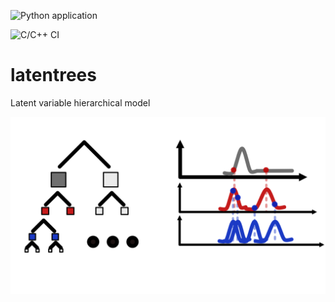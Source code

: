 ![Python application](https://github.com/fvalle1/latentrees/workflows/Python%20application/badge.svg?branch=develop)

![C/C++ CI](https://github.com/fvalle1/latentrees/workflows/C/C++%20CI/badge.svg)

# latentrees
Latent variable hierarchical model

![trees](trees.png)
